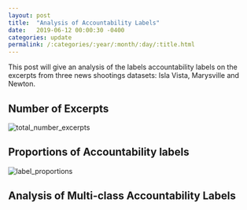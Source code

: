 ```yaml
---
layout: post
title:  "Analysis of Accountability Labels"
date:   2019-06-12 00:00:30 -0400
categories: update
permalink: /:categories/:year/:month/:day/:title.html
---
```


This post will give an analysis of the labels accountability labels on the
excerpts from three news shootings datasets: Isla Vista, Marysville and Newton.

## Number of Excerpts

![total_number_excerpts](/AnalyzeAccountability/assets/total_number_excerpts.png)

## Proportions of Accountability labels

![label_proportions](/AnalyzeAccountability/assets/label_proportions.png)

## Analysis of Multi-class Accountability Labels

